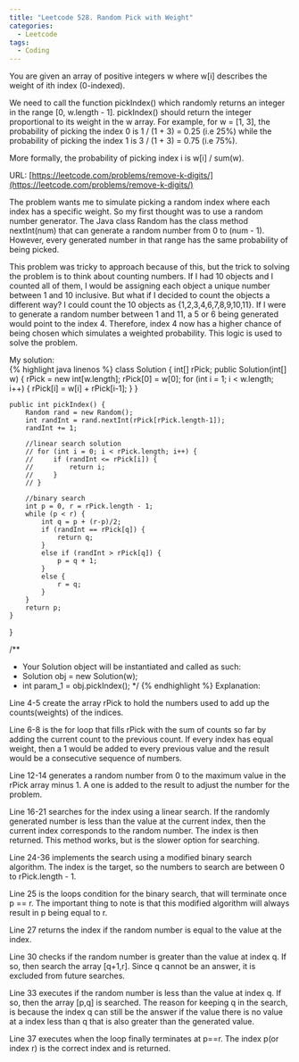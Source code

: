 ```yaml
---
title: "Leetcode 528. Random Pick with Weight"
categories:
  - Leetcode
tags:
  - Coding
---
```

You are given an array of positive integers w where w[i] describes the weight of ith index (0-indexed).

We need to call the function pickIndex() which randomly returns an integer in the range [0, w.length - 1]. pickIndex() should return the integer proportional to its weight in the w array. For example, for w = [1, 3], the probability of picking the index 0 is 1 / (1 + 3) = 0.25 (i.e 25%) while the probability of picking the index 1 is 3 / (1 + 3) = 0.75 (i.e 75%).

More formally, the probability of picking index i is w[i] / sum(w).

URL: [https://leetcode.com/problems/remove-k-digits/](https://leetcode.com/problems/remove-k-digits/)

The problem wants me to simulate picking a random index where each index has a specific weight. So my first thought was to use a random number generator. The Java class Random has the class method nextInt(num) that can generate a random number from 0 to (num - 1). However, every generated number in that range has the same probability of being picked. 

This problem was tricky to approach because of this, but the trick to solving the problem is to think about counting numbers. If I had 10 objects and I counted all of them, I would be assigning each object a unique number between 1 and 10 inclusive. But what if I decided to count the objects a different way? I could count the 10 objects as {1,2,3,4,6,7,8,9,10,11}. If I were to generate a random number between 1 and 11, a 5 or 6 being generated would point to the index 4. Therefore, index 4 now has a higher chance of being chosen which simulates a weighted probability. This logic is used to solve the problem.

My solution:  
{% highlight java linenos %}
class Solution {
    int[] rPick;
    public Solution(int[] w) {
        rPick = new int[w.length];
        rPick[0] = w[0];
        for (int i = 1; i < w.length; i++) { 
            rPick[i] = w[i] + rPick[i-1];
        }
    }
    
    public int pickIndex() {
        Random rand = new Random();
        int randInt = rand.nextInt(rPick[rPick.length-1]);
        randInt += 1;
        
        //linear search solution
        // for (int i = 0; i < rPick.length; i++) {
        //     if (randInt <= rPick[i]) {
        //         return i;
        //     }
        // }
        
        //binary search
        int p = 0, r = rPick.length - 1;
        while (p < r) {
            int q = p + (r-p)/2;
            if (randInt == rPick[q]) {
                return q;
            }
            else if (randInt > rPick[q]) {
                p = q + 1;
            }
            else {
                r = q;
            }
        }
        return p;
    }
}

/**
 * Your Solution object will be instantiated and called as such:
 * Solution obj = new Solution(w);
 * int param_1 = obj.pickIndex();
 */
{% endhighlight %}
Explanation: 

Line 4-5 create the array rPick to hold the numbers used to add up the counts(weights) of the indices.

Line 6-8 is the for loop that fills rPick with the sum of counts so far by adding the current count to the previous count. If every index has equal weight, then a 1 would be added to every previous value and the result would be a consecutive sequence of numbers.

Line 12-14 generates a random number from 0 to the maximum value in the rPick array minus 1. A one is added to the result to adjust the number for the problem.

Line 16-21 searches for the index using a linear search. If the randomly generated number is less than the value at the current index, then the current index corresponds to the random number. The index is then returned. This method works, but is the slower option for searching.

Line 24-36 implements the search using a modified binary search algorithm. The index is the target, so the numbers to search are between 0 to rPick.length - 1. 

Line 25 is the loops condition for the binary search, that will terminate once p == r. The important thing to note is that this modified algorithm will always result in p being equal to r.

Line 27 returns the index if the random number is equal to the value at the index.

Line 30 checks if the random number is greater than the value at index q. If so, then search the array [q+1,r]. Since q cannot be an answer, it is excluded from future searches.

Line 33 executes if the random number is less than the value at index q. If so, then the array [p,q] is searched. The reason for keeping q in the search, is because the index q can still be the answer if the value there is no value at a index less than q that is also greater than the generated value.

Line 37 executes when the loop finally terminates at p==r. The index p(or index r) is the correct index and is returned. 